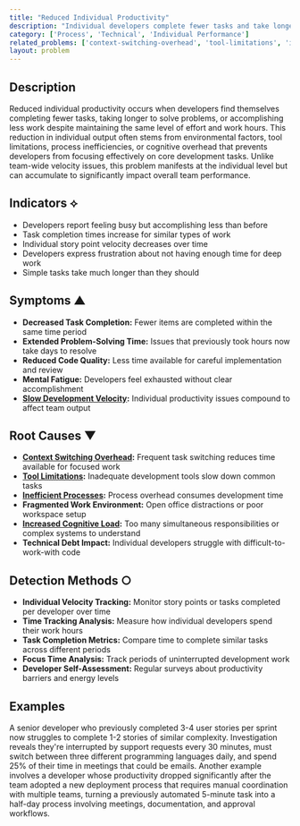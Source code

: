 ```yaml
---
title: "Reduced Individual Productivity"
description: "Individual developers complete fewer tasks and take longer to resolve problems despite maintaining the same work effort."
category: ['Process', 'Technical', 'Individual Performance']
related_problems: ['context-switching-overhead', 'tool-limitations', 'inefficient-processes']
layout: problem
---
```


## Description

Reduced individual productivity occurs when developers find themselves completing fewer tasks, taking longer to solve problems, or accomplishing less work despite maintaining the same level of effort and work hours. This reduction in individual output often stems from environmental factors, tool limitations, process inefficiencies, or cognitive overhead that prevents developers from focusing effectively on core development tasks. Unlike team-wide velocity issues, this problem manifests at the individual level but can accumulate to significantly impact overall team performance.

## Indicators ⟡

- Developers report feeling busy but accomplishing less than before
- Task completion times increase for similar types of work
- Individual story point velocity decreases over time
- Developers express frustration about not having enough time for deep work
- Simple tasks take much longer than they should

## Symptoms ▲

- **Decreased Task Completion:** Fewer items are completed within the same time period
- **Extended Problem-Solving Time:** Issues that previously took hours now take days to resolve
- **Reduced Code Quality:** Less time available for careful implementation and review
- **Mental Fatigue:** Developers feel exhausted without clear accomplishment
- **[Slow Development Velocity](slow-development-velocity.md):** Individual productivity issues compound to affect team output

## Root Causes ▼

- **[Context Switching Overhead](context-switching-overhead.md):** Frequent task switching reduces time available for focused work
- **[Tool Limitations](tool-limitations.md):** Inadequate development tools slow down common tasks
- **[Inefficient Processes](inefficient-processes.md):** Process overhead consumes development time
- **Fragmented Work Environment:** Open office distractions or poor workspace setup
- **[Increased Cognitive Load](increased-cognitive-load.md):** Too many simultaneous responsibilities or complex systems to understand
- **Technical Debt Impact:** Individual developers struggle with difficult-to-work-with code

## Detection Methods ○

- **Individual Velocity Tracking:** Monitor story points or tasks completed per developer over time
- **Time Tracking Analysis:** Measure how individual developers spend their work hours
- **Task Completion Metrics:** Compare time to complete similar tasks across different periods
- **Focus Time Analysis:** Track periods of uninterrupted development work
- **Developer Self-Assessment:** Regular surveys about productivity barriers and energy levels

## Examples

A senior developer who previously completed 3-4 user stories per sprint now struggles to complete 1-2 stories of similar complexity. Investigation reveals they're interrupted by support requests every 30 minutes, must switch between three different programming languages daily, and spend 25% of their time in meetings that could be emails. Another example involves a developer whose productivity dropped significantly after the team adopted a new deployment process that requires manual coordination with multiple teams, turning a previously automated 5-minute task into a half-day process involving meetings, documentation, and approval workflows.